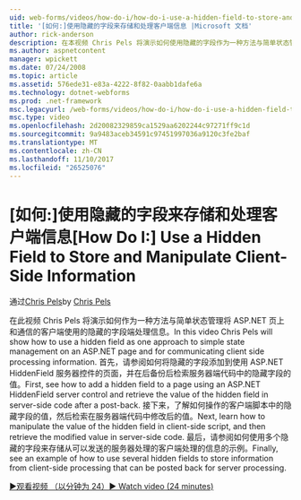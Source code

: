 ```yaml
---
uid: web-forms/videos/how-do-i/how-do-i-use-a-hidden-field-to-store-and-manipulate-client-side-information
title: '[如何:]使用隐藏的字段来存储和处理客户端信息 |Microsoft 文档'
author: rick-anderson
description: 在本视频 Chris Pels 将演示如何使用隐藏的字段作为一种方法与简单状态管理将 ASP.NET 页上以及通信客户端...
ms.author: aspnetcontent
manager: wpickett
ms.date: 07/24/2008
ms.topic: article
ms.assetid: 576ede31-e83a-4222-8f82-0aabb1dafe6a
ms.technology: dotnet-webforms
ms.prod: .net-framework
msc.legacyurl: /web-forms/videos/how-do-i/how-do-i-use-a-hidden-field-to-store-and-manipulate-client-side-information
msc.type: video
ms.openlocfilehash: 2d20082329859ca1529aa6202244c97271ff9c1d
ms.sourcegitcommit: 9a9483aceb34591c97451997036a9120c3fe2baf
ms.translationtype: MT
ms.contentlocale: zh-CN
ms.lasthandoff: 11/10/2017
ms.locfileid: "26525076"
---
```

<a name="how-do-i-use-a-hidden-field-to-store-and-manipulate-client-side-information"></a><span data-ttu-id="937a8-103">[如何:]使用隐藏的字段来存储和处理客户端信息</span><span class="sxs-lookup"><span data-stu-id="937a8-103">[How Do I:] Use a Hidden Field to Store and Manipulate Client-Side Information</span></span>
====================
<span data-ttu-id="937a8-104">通过[Chris Pels](https://twitter.com/chrispels)</span><span class="sxs-lookup"><span data-stu-id="937a8-104">by [Chris Pels](https://twitter.com/chrispels)</span></span>

<span data-ttu-id="937a8-105">在此视频 Chris Pels 将演示如何作为一种方法与简单状态管理将 ASP.NET 页上和通信的客户端使用的隐藏的字段端处理信息。</span><span class="sxs-lookup"><span data-stu-id="937a8-105">In this video Chris Pels will show how to use a hidden field as one approach to simple state management on an ASP.NET page and for communicating client side processing information.</span></span> <span data-ttu-id="937a8-106">首先，请参阅如何将隐藏的字段添加到使用 ASP.NET HiddenField 服务器控件的页面，并在后备份后检索服务器端代码中的隐藏字段的值。</span><span class="sxs-lookup"><span data-stu-id="937a8-106">First, see how to add a hidden field to a page using an ASP.NET HiddenField server control and retrieve the value of the hidden field in server-side code after a post-back.</span></span> <span data-ttu-id="937a8-107">接下来，了解如何操作的客户端脚本中的隐藏字段的值，然后检索在服务器端代码中修改后的值。</span><span class="sxs-lookup"><span data-stu-id="937a8-107">Next, learn how to manipulate the value of the hidden field in client-side script, and then retrieve the modified value in server-side code.</span></span> <span data-ttu-id="937a8-108">最后，请参阅如何使用多个隐藏的字段来存储从可以发送的服务器处理的客户端处理的信息的示例。</span><span class="sxs-lookup"><span data-stu-id="937a8-108">Finally, see an example of how to use several hidden fields to store information from client-side processing that can be posted back for server processing.</span></span>

[<span data-ttu-id="937a8-109">&#9654;观看视频 （以分钟为 24）</span><span class="sxs-lookup"><span data-stu-id="937a8-109">&#9654; Watch video (24 minutes)</span></span>](https://channel9.msdn.com/Blogs/ASP-NET-Site-Videos/how-do-i-use-a-hidden-field-to-store-and-manipulate-client-side-information)

